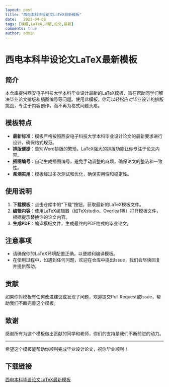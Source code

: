 ```yaml
---
layout: post
title: "西电本科毕设论文LaTeX最新模板"
date:   2021-04-08
tags: [模板,LaTeX,排版,论文,最新]
comments: true
author: admin
---
```

# 西电本科毕设论文LaTeX最新模板

## 简介

本仓库提供西安电子科技大学本科毕业设计最新的LaTeX模板，旨在帮助同学们解决毕业论文排版和插图编号等问题。使用此模板，你可以轻松应对毕业设计的排版挑战，专注于内容创作，而不再为格式问题头疼。

## 模板特点

- **最新标准**：模板严格按照西安电子科技大学本科毕业设计论文的最新要求进行设计，确保格式规范。
- **排版便捷**：告别Word排版的繁琐，LaTeX强大的排版功能让你专注于论文内容。
- **插图编号**：自动生成插图编号，避免手动调整的麻烦，确保论文的整洁和一致性。
- **亲测实用**：模板经过多次测试和优化，确保实用性和稳定性。

## 使用说明

1. **下载模板**：点击仓库中的“下载”按钮，获取最新的LaTeX模板文件。
2. **编辑内容**：使用LaTeX编辑器（如TeXstudio、Overleaf等）打开模板文件，根据提示替换你的论文内容。
3. **生成PDF**：编译模板文件，生成最终的PDF格式的毕业论文。

## 注意事项

- 请确保你的LaTeX环境配置正确，以便顺利编译模板。
- 在使用过程中，如遇到任何问题，欢迎在仓库中提出Issue，我们会尽快回复并提供帮助。

## 贡献

如果你对模板有任何改进建议或发现了问题，欢迎提交Pull Request或Issue，帮助我们不断完善这个模板。

## 致谢

感谢所有为这个模板做出贡献的同学和老师，你们的支持是我们不断前进的动力。

---

希望这个模板能帮助你顺利完成毕业设计论文，祝你毕业顺利！

## 下载链接

[西电本科毕设论文LaTeX最新模板](https://pan.quark.cn/s/ed2a4866f2ab)